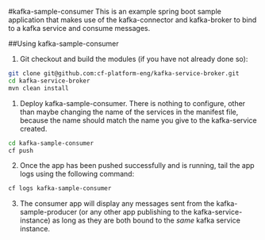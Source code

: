 #kafka-sample-consumer
This is an example spring boot sample application that makes use of the kafka-connector and kafka-broker to bind to a kafka service and consume messages.

##Using kafka-sample-consumer
1. Git checkout and build the modules (if you have not already done so):

  ```bash
  git clone git@github.com:cf-platform-eng/kafka-service-broker.git
  cd kafka-service-broker
  mvn clean install
  ```
1. Deploy kafka-sample-consumer. There is nothing to configure, other than maybe changing the name of the services in the manifest file, because the name should match the name you give to the kafka-service created.
  ```bash
  cd kafka-sample-consumer
  cf push
  ```
2. Once the app has been pushed successfully and is running, tail the app logs using the following command:
  ```bash
  cf logs kafka-sample-consumer
  ```  
3. The consumer app will display any messages sent from the kafka-sample-producer (or any other app publishing to the kafka-service-instance) as long as they are both bound to the _same_ kafka service instance.  

